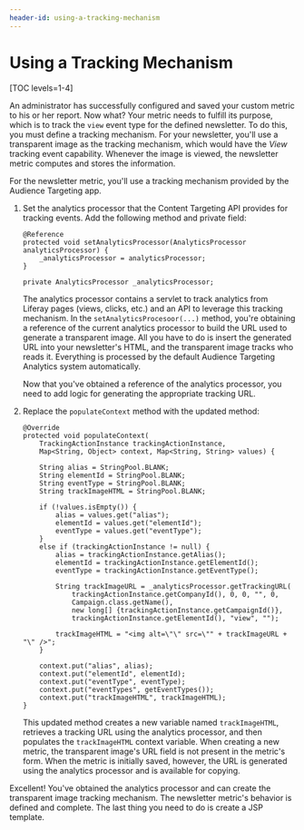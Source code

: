 ```yaml
---
header-id: using-a-tracking-mechanism
---
```


# Using a Tracking Mechanism

[TOC levels=1-4]

An administrator has successfully configured and saved your custom metric to 
his or her report. Now what? Your metric needs to fulfill its purpose, which is 
to track the `view` event type for the defined newsletter. To do this, you must 
define a tracking mechanism. For your newsletter, you'll use a transparent 
image as the tracking mechanism, which would have the *View* tracking event 
capability. Whenever the image is viewed, the newsletter metric computes and 
stores the information.

For the newsletter metric, you'll use a tracking mechanism provided by the
Audience Targeting app.

1.  Set the analytics processor that the Content Targeting API provides
    for tracking events. Add the following method and private field:

        @Reference
        protected void setAnalyticsProcessor(AnalyticsProcessor analyticsProcessor) {
            _analyticsProcessor = analyticsProcessor;
        }

        private AnalyticsProcessor _analyticsProcessor;

    The analytics processor contains a servlet to track analytics from Liferay 
    pages (views, clicks, etc.) and an API to leverage this tracking mechanism. 
    In the `setAnalyticsProcesoor(...)` method, you're obtaining a reference of 
    the current analytics processor to build the URL used to generate a 
    transparent image. All you have to do is insert the generated URL into your 
    newsletter's HTML, and the transparent image tracks who reads it. 
    Everything is processed by the default Audience Targeting Analytics system 
    automatically.

    Now that you've obtained a reference of the analytics processor, you need to
    add logic for generating the appropriate tracking URL.

2.  Replace the `populateContext` method with the updated method:

        @Override
        protected void populateContext(
            TrackingActionInstance trackingActionInstance,
            Map<String, Object> context, Map<String, String> values) {

            String alias = StringPool.BLANK;
            String elementId = StringPool.BLANK;
            String eventType = StringPool.BLANK;
            String trackImageHTML = StringPool.BLANK;

            if (!values.isEmpty()) {
                alias = values.get("alias");
                elementId = values.get("elementId");
                eventType = values.get("eventType");
            }
            else if (trackingActionInstance != null) {
                alias = trackingActionInstance.getAlias();
                elementId = trackingActionInstance.getElementId();
                eventType = trackingActionInstance.getEventType();

                String trackImageURL = _analyticsProcessor.getTrackingURL(
                    trackingActionInstance.getCompanyId(), 0, 0, "", 0,
                    Campaign.class.getName(),
                    new long[] {trackingActionInstance.getCampaignId()},
                    trackingActionInstance.getElementId(), "view", "");

                trackImageHTML = "<img alt=\"\" src=\"" + trackImageURL + "\" />";
            }

            context.put("alias", alias);
            context.put("elementId", elementId);
            context.put("eventType", eventType);
            context.put("eventTypes", getEventTypes());
            context.put("trackImageHTML", trackImageHTML);
        }

    This updated method creates a new variable named `trackImageHTML`,
    retrieves a tracking URL using the analytics processor, and then populates
    the `trackImageHTML` context variable. When creating a new metric, the
    transparent image's URL field is not present in the metric's form. When the
    metric is initially saved, however, the URL is generated using the analytics
    processor and is available for copying.

Excellent! You've obtained the analytics processor and can create the
transparent image tracking mechanism. The newsletter metric's behavior is
defined and complete. The last thing you need to do is create a JSP template.
